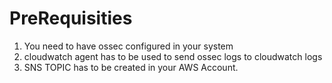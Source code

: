 # PreRequisities
1. You need to have ossec configured in your system
2. cloudwatch agent has to be used to send ossec logs to cloudwatch logs
3. SNS TOPIC has to be created in your AWS Account.

